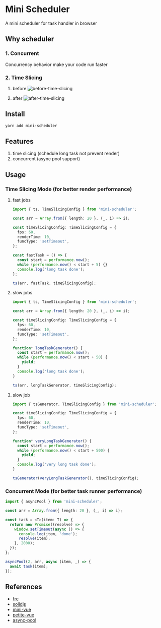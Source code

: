 # Mini Scheduler

A mini scheduler for task handler in browser

## Why scheduler

### 1. Concurrent

Concurrency behavior make your code run faster

### 2. Time Slicing

1. before
![before-time-slicing](https://camo.githubusercontent.com/504c9313eea563f764baa07e55ea5ba484123e85e2f6635608415fc18eefb8ad/68747470733a2f2f73332e616d617a6f6e6177732e636f6d2f6d656469612d702e736c69642e65732f75706c6f6164732f3734333730322f696d616765732f353631363434342f6c6f6e672d7461736b2e706e67)

2. after
![after-time-slicing](https://camo.githubusercontent.com/edeea09605d5fd065fe6ef5e706cff2b168fd36a0c848a991736df9158306422/68747470733a2f2f73332e616d617a6f6e6177732e636f6d2f6d656469612d702e736c69642e65732f75706c6f6164732f3734333730322f696d616765732f353631363930332f7061737465642d66726f6d2d636c6970626f6172642e706e67)

## Install

```bash
yarn add mini-scheduler
```

## Features

1. time slicing (schedule long task not prevent render)
2. concurrent (async pool support)

## Usage

### Time Slicing Mode (for better render performance)

1. fast jobs

    ```ts
    import { ts, TimeSlicingConfig } from 'mini-scheduler';

    const arr = Array.from({ length: 20 }, (_, i) => i);

    const timeSlicingConfig: TimeSlicingConfig = {
      fps: 60,
      renderTime: 10,
      funcType: 'setTimeout',
    };

    const fastTask = () => {
      const start = performance.now();
      while (performance.now() < start + 5) {}
      console.log('long task done');
    };

    ts(arr, fastTask, timeSlicingConfig);
    ```

2. slow jobs

    ```ts
    import { ts, TimeSlicingConfig } from 'mini-scheduler';

    const arr = Array.from({ length: 20 }, (_, i) => i);

    const timeSlicingConfig: TimeSlicingConfig = {
      fps: 60,
      renderTime: 10,
      funcType: 'setTimeout',
    };

    function* longTaskGenerator() {
      const start = performance.now();
      while (performance.now() < start + 50) {
        yield;
      }
      console.log('long task done');
    }

    ts(arr, longTaskGenerator, timeSlicingConfig);
    ```

3. slow job

    ```ts
    import { tsGenerator, TimeSlicingConfig } from 'mini-scheduler';

    const timeSlicingConfig: TimeSlicingConfig = {
      fps: 60,
      renderTime: 10,
      funcType: 'setTimeout',
    };

    function* veryLongTaskGenerator() {
      const start = performance.now();
      while (performance.now() < start + 500) {
        yield;
      }
      console.log('very long task done');
    }

    tsGenerator(veryLongTaskGenerator(), timeSlicingConfig);
    ```

### Concurrent Mode (for better task runner performance)

```ts
import { asyncPool } from 'mini-scheduler';

const arr = Array.from({ length: 20 }, (_, i) => i);

const task = <T>(item: T) => {
  return new Promise((resolve) => {
    window.setTimeout(async () => {
      console.log(item, 'done');
      resolve(item);
    }, 2000);
  });
};

asyncPool(2, arr, async (item, _) => {
  await task(item);
});

```

## References

- [fre](https://github.com/yisar/fre/blob/master/src/schedule.ts)
- [solidjs](https://github.com/solidjs/solid/blob/main/packages/solid/src/reactive/scheduler.ts)
- [mini-vue](https://github.com/cuixiaorui/mini-vue/blob/master/src/runtime-core/scheduler.ts)
- [petite-vue](https://github.com/vuejs/petite-vue/blob/main/src/scheduler.ts)
- [async-pool](https://github.com/rxaviers/async-pool)
